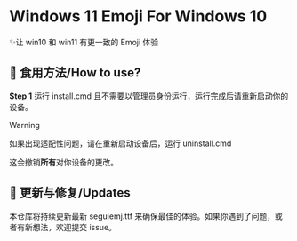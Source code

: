 # **Windows 11 Emoji For Windows 10**

✨让 win10 和 win11 有更一致的 Emoji 体验

## 🧐 食用方法/How to use?


**Step 1** 运行 install.cmd 且不需要以管理员身份运行，运行完成后请重新启动你的设备。

> [!WARNING]
> 
> 如果出现适配性问题，请在重新启动设备后，运行 uninstall.cmd
>
> 这会撤销**所有**对你设备的更改。

## 🎉 更新与修复/Updates

本仓库将持续更新最新 seguiemj.ttf 来确保最佳的体验。如果你遇到了问题，或者有新想法，欢迎提交 issue。
